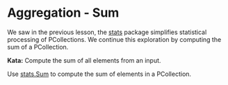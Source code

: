 <!--
  ~  Licensed to the Apache Software Foundation (ASF) under one
  ~  or more contributor license agreements.  See the NOTICE file
  ~  distributed with this work for additional information
  ~  regarding copyright ownership.  The ASF licenses this file
  ~  to you under the Apache License, Version 2.0 (the
  ~  "License"); you may not use this file except in compliance
  ~  with the License.  You may obtain a copy of the License at
  ~
  ~      http://www.apache.org/licenses/LICENSE-2.0
  ~
  ~  Unless required by applicable law or agreed to in writing, software
  ~  distributed under the License is distributed on an "AS IS" BASIS,
  ~  WITHOUT WARRANTIES OR CONDITIONS OF ANY KIND, either express or implied.
  ~  See the License for the specific language governing permissions and
  ~  limitations under the License.
  -->

# Aggregation - Sum

We saw in the previous lesson, the [stats](https://godoc.org/github.com/apache/beam/sdks/go/pkg/beam/transforms/stats)
package simplifies statistical processing of PCollections.  We continue this exploration by computing the sum of a
PCollection.

**Kata:** Compute the sum of all elements from an input.

<div class="hint">
  Use <a href="https://godoc.org/github.com/apache/beam/sdks/go/pkg/beam/transforms/stats#Sum">
  stats.Sum</a> to compute the sum of elements in a PCollection.
</div>
